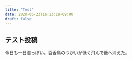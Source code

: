 ```yaml
---
title: "Test"
date: 2020-05-23T16:13:18+09:00
draft: false
---
```

## テスト投稿
今日も一日湿っぽい。百舌鳥のつがいが低く飛んで藪へ消えた。
